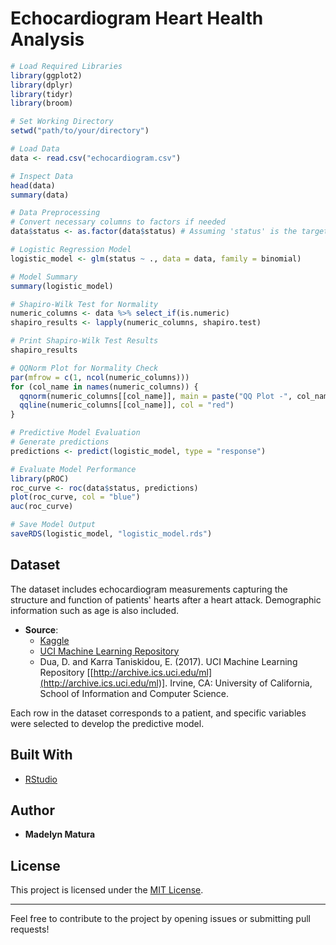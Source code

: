 # Echocardiogram Heart Health Analysis

```r
# Load Required Libraries
library(ggplot2)
library(dplyr)
library(tidyr)
library(broom)

# Set Working Directory
setwd("path/to/your/directory")

# Load Data
data <- read.csv("echocardiogram.csv")

# Inspect Data
head(data)
summary(data)

# Data Preprocessing
# Convert necessary columns to factors if needed
data$status <- as.factor(data$status) # Assuming 'status' is the target variable

# Logistic Regression Model
logistic_model <- glm(status ~ ., data = data, family = binomial)

# Model Summary
summary(logistic_model)

# Shapiro-Wilk Test for Normality
numeric_columns <- data %>% select_if(is.numeric)
shapiro_results <- lapply(numeric_columns, shapiro.test)

# Print Shapiro-Wilk Test Results
shapiro_results

# QQNorm Plot for Normality Check
par(mfrow = c(1, ncol(numeric_columns)))
for (col_name in names(numeric_columns)) {
  qqnorm(numeric_columns[[col_name]], main = paste("QQ Plot -", col_name))
  qqline(numeric_columns[[col_name]], col = "red")
}

# Predictive Model Evaluation
# Generate predictions
predictions <- predict(logistic_model, type = "response")

# Evaluate Model Performance
library(pROC)
roc_curve <- roc(data$status, predictions)
plot(roc_curve, col = "blue")
auc(roc_curve)

# Save Model Output
saveRDS(logistic_model, "logistic_model.rds")
```

## Dataset

The dataset includes echocardiogram measurements capturing the structure and function of patients' hearts after a heart attack. Demographic information such as age is also included.

- **Source**:
  - [Kaggle](https://www.kaggle.com/)
  - [UCI Machine Learning Repository](https://archive.ics.uci.edu/ml/datasets/echocardiogram)
  - Dua, D. and Karra Taniskidou, E. (2017). UCI Machine Learning Repository [[http://archive.ics.uci.edu/ml](http://archive.ics.uci.edu/ml)]. Irvine, CA: University of California, School of Information and Computer Science.

Each row in the dataset corresponds to a patient, and specific variables were selected to develop the predictive model.

## Built With

- [RStudio](https://posit.co/products/open-source/rstudio/)

## Author

- **Madelyn Matura**

## License

This project is licensed under the [MIT License](LICENSE).

---

Feel free to contribute to the project by opening issues or submitting pull requests!

